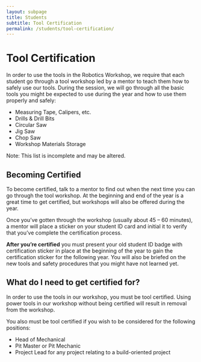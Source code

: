 ```yaml
---
layout: subpage
title: Students
subtitle: Tool Certification
permalink: /students/tool-certification/
---
```


# Tool Certification

In order to use the tools in the Robotics Workshop, we require that each student go through a tool workshop led by a mentor to teach them how to safely use our tools. During the session, we will go through all the basic tools you might be expected to use during the year and how to use them properly and safely:

+ Measuring Tape, Calipers, etc.
+ Drills & Drill Bits
+ Circular Saw
+ Jig Saw
+ Chop Saw
+ Workshop Materials Storage

Note: This list is incomplete and may be altered.

## Becoming Certified
To become certified, talk to a mentor to find out when the next time you can go through the tool workshop. At the beginning and end of the year is a great time to get certified, but workshops will also be offered during the year.

Once you’ve gotten through the workshop (usually about 45 – 60 minutes), a mentor will place a sticker on your student ID card and initial it to verify that you’ve complete the certification process.

**After you’re certified** you must present your old student ID badge with certification sticker in place at the beginning of the year to gain the certification sticker for the following year. You will also be briefed on the new tools and safety procedures that you might have not learned yet.

## What do I need to get certified for?
In order to use the tools in our workshop, you must be tool certified. Using power tools in our workshop without being certified will result in removal from the workshop.

You also must be tool certified if you wish to be considered for the following positions:

+ Head of Mechanical
+ Pit Master or Pit Mechanic
+ Project Lead for any project relating to a build-oriented project
